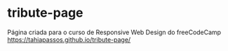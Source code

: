 # tribute-page
Página criada para o curso de Responsive Web Design do freeCodeCamp
https://tahiapassos.github.io/tribute-page/
